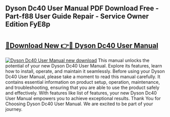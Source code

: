 ## Dyson Dc40 User Manual PDF Download Free - Part-f88 User Guide Repair - Service Owner Edition FyE8p

# <h2><a href="http://bc24543.oget.top/?id=Dyson+Dc40+User+Manual">🔗Download New 👉🔴 Dyson Dc40 User Manual</a></h2>

[![Dyson Dc40 User Manual new download](https://i.imgur.com/5g1atiW.png)](http://bc24543.oget.top/?id=Dyson+Dc40+User+Manual)
This manual unlocks the potential of your new Dyson Dc40 User Manual. Explore its features, learn how to install, operate, and maintain it seamlessly. Before using your Dyson Dc40 User Manual, please take a moment to read this manual carefully. It contains essential information on product setup, operation, maintenance, and troubleshooting, ensuring that you are able to use the product safely and effectively. With features like list of features, your new Dyson Dc40 User Manual empowers you to achieve exceptional results. Thank You for Choosing Dyson Dc40 User Manual. We are excited to be part of your journey.
